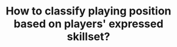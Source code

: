 ---
id: question-25
title: How to classify playing position based on players' expressed skillset?
theme: talent management
theme-sub-category: talent identification and career trajectory
task-solver-1: analyse playing strategies
data-question-type: descriptive
categorical-ordinal: categorical_ordinal
continuous-count: continuous_count
data-method-1: clustering
data-method-2: classification
data-method-3: linear discriminant analysis
expert-1: Sam Robertson
expert-2: Sam McIntosh
reference: https://www.tandfonline.com/doi/abs/10.1080/24748668.2018.1486116
reference-2: https://www.tandfonline.com/doi/full/10.1080/02640414.2017.1282621?src=recsys
sports: All team sports
---